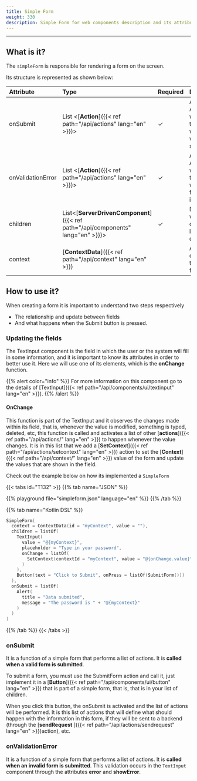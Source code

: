 ```yaml
---
title: Simple Form
weight: 330
description: Simple Form for web components description and its attributes
---
```


---

## What is it?

The `simpleForm` is responsible for rendering a form on the screen.

Its structure is represented as shown below:

| Attribute | Type                                                          | Required | Definition                                                     |
| :-------- | :------------------------------------------------------------ | :------- | :------------------------------------------------------------- |
| ​onSubmit | List &lt;[**Action**]({{< ref path="/api/actions" lang="en" >}})&gt;                  | ✓        | Array of Actions that will be triggered when a valid form is sent. |
| onValidationError | List &lt;[**Action**]({{< ref path="/api/actions" lang="en" >}})&gt;                  | ✓        | Array of Actions that will be triggered when a form is invalid. |
| children  | List&lt;[**ServerDrivenComponent**]({{< ref path="/api/components" lang="en" >}})&gt; | ✓        | Defines the visual components list \(server driven\).          |
| context   | **​**[**ContextData**]({{< ref path="/api/context" lang="en" >}})**​**                | ​        | Adds a context to the simple form                              |

## How to use it?

When creating a form it is important to understand two steps respectively

- The relationship and update between fields
- And what happens when the Submit button is pressed.

### Updating the fields

The TextInput component is the field in which the user or the system will fill in some information, and it is important to know its attributes in order to better use it. Here we will use one of its elements, which is the **onChange** function.

{{% alert color="info" %}}
For more information on this component go to the details of [TextInput]({{< ref path="/api/components/ui/textinput" lang="en" >}}).
{{% /alert %}}

#### OnChange

This function is part of the TextInput and it observes the changes made within its field, that is, whenever the value is modified, something is typed, deleted, etc, this function is called and activates a list of other [**actions**]({{< ref path="/api/actions/" lang="en" >}}) to happen whenever the value changes. It is in this list that we add a [**SetContext**]({{< ref path="/api/actions/setcontext" lang="en" >}}) action to set the [**Context**]({{< ref path="/api/context/" lang="en" >}}) value of the form and update the values ​​that are shown in the field.

Check out the example below on how its implemented a `SimpleForm`

{{< tabs id="T132" >}}
{{% tab name="JSON" %}}

<!-- json-playground:simpleform.json
{
  "_beagleComponent_":"beagle:simpleForm",
  "context":{
    "id":"myContext",
    "value":""
  },
  "onSubmit":[
    {
      "_beagleAction_":"beagle:alert",
      "title":"Data submited",
      "message":"The password is @{myContext}"
    }
  ],
  "children":[
    {
      "_beagleComponent_":"beagle:textInput",
      "value":"@{myContext}",
      "placeholder":"Type in your password",
      "onChange":[
        {
          "_beagleAction_":"beagle:setContext",
          "contextId":"myContext",
          "value":"@{onChange.value}"
        }
      ]
    },
    {
      "_beagleComponent_":"beagle:button",
      "text":"Click to Submit",
      "onPress":[
        {
          "_beagleAction_":"beagle:submitForm"
        }
      ]
    }
  ]
}
-->

{{% playground file="simpleform.json" language="en" %}}
{{% /tab %}}

{{% tab name="Kotlin DSL" %}}

```kotlin
SimpleForm(
  context = ContextData(id = "myContext", value = ""),
  children = listOf(
    TextInput(
      value = "@{myContext}",
      placeholder = "Type in your password",
      onChange = listOf(
        SetContext(contextId = "myContext", value = "@{onChange.value}")
      )
    ),
    Button(text = "Click to Submit", onPress = listOf(SubmitForm()))
  ),
  onSubmit = listOf(
    Alert(
      title = "Data submited",
      message = "The password is " + "@{myContext}"
    )
  )
)
```

{{% /tab %}}
{{< /tabs >}}

### onSubmit

It is a function of a simple form that performs a list of actions. It is **called when a valid form is submitted**.

To submit a form, you must use the SubmitForm action and call it, just implement it in a [**Button**]({{< ref path="/api/components/ui/button" lang="en" >}}) that is part of a simple form, that is, that is in your list of children.

When you click this button, the onSubmit is activated and the list of actions will be performed. It is this list of actions that will define what should happen with the information in this form, if they will be sent to a backend \(through the [**sendRequest** ]({{< ref path="/api/actions/sendrequest" lang="en" >}})action\), etc.

### onValidationError

It is a function of a simple form that performs a list of actions. It is **called when an invalid form is submitted**. This validation occurs in the `TextInput` component through the attributes **error** and **showError**.